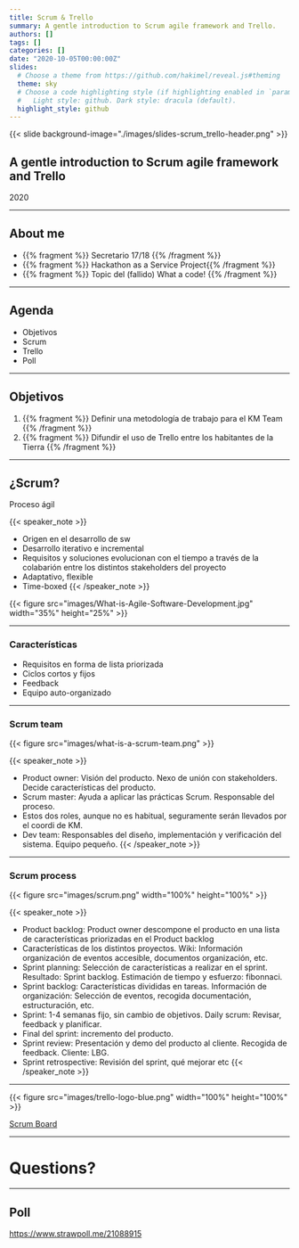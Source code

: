 ```yaml
---
title: Scrum & Trello
summary: A gentle introduction to Scrum agile framework and Trello.
authors: []
tags: []
categories: []
date: "2020-10-05T00:00:00Z"
slides:
  # Choose a theme from https://github.com/hakimel/reveal.js#theming
  theme: sky
  # Choose a code highlighting style (if highlighting enabled in `params.toml`)
  #   Light style: github. Dark style: dracula (default).
  highlight_style: github
---
```

{{< slide background-image="./images/slides-scrum_trello-header.png" >}}
## A gentle introduction to Scrum agile framework and Trello


2020

---

## About me
* {{% fragment %}} Secretario 17/18 {{% /fragment %}}
* {{% fragment %}} Hackathon as a Service Project{{% /fragment %}}
* {{% fragment %}} Topic del (fallido) What a code!  {{% /fragment %}}

---


## Agenda

- Objetivos
- Scrum
- Trello
- Poll



---
## Objetivos

1. {{% fragment %}} Definir una metodología de trabajo para el KM Team {{% /fragment %}}
2. {{% fragment %}} Difundir el uso de Trello entre los habitantes de la Tierra {{% /fragment %}}

---
## ¿Scrum?

Proceso ágil

{{< speaker_note >}}
- Origen en el desarrollo de sw
- Desarrollo iterativo e incremental
- Requisitos y soluciones evolucionan con el tiempo a través de la colabarión entre los distintos stakeholders del proyecto
- Adaptativo, flexible
- Time-boxed
{{< /speaker_note >}}

{{< figure src="images/What-is-Agile-Software-Development.jpg" width="35%" height="25%" >}}


---
### Características

- Requisitos en forma de lista priorizada
- Ciclos cortos y fijos
- Feedback
- Equipo auto-organizado



---

### Scrum team

{{< figure src="images/what-is-a-scrum-team.png"  >}}

{{< speaker_note >}}
- Product owner: Visión del producto. Nexo de unión con stakeholders. Decide características del producto.
- Scrum master: Ayuda a aplicar las prácticas Scrum. Responsable del proceso.
- Estos dos roles, aunque no es habitual, seguramente serán llevados por el coordi de KM.
- Dev team: Responsables del diseño, implementación y verificación del sistema. Equipo pequeño.
{{< /speaker_note >}}

---

### Scrum process

{{< figure src="images/scrum.png"  width="100%" height="100%" >}}

{{< speaker_note >}}
- Product backlog: Product owner descompone el producto en una lista de características priorizadas en el Product backlog
- Características de los distintos proyectos. Wiki: Información organización de eventos accesible, documentos organización, etc. 
- Sprint planning: Selección de características a realizar en el sprint. Resultado: Sprint backlog. Estimación de tiempo y esfuerzo: fibonnaci.
- Sprint backlog: Características divididas en tareas. Información de organización: Selección de eventos, recogida documentación, estructuración, etc.
- Sprint: 1-4 semanas fijo, sin cambio de objetivos. Daily scrum: Revisar, feedback y planificar. 
- Final del sprint: incremento del producto. 
- Sprint review: Presentación y demo del producto al cliente. Recogida de feedback. Cliente: LBG.
- Sprint retrospective: Revisión del sprint, qué mejorar etc
{{< /speaker_note >}}

---

{{< figure src="images/trello-logo-blue.png" width="100%" height="100%"  >}}


[Scrum Board](https://trello.com/b/ZqN99gGN/agile-sprint-board)

---
# Questions?

---

## Poll

https://www.strawpoll.me/21088915


